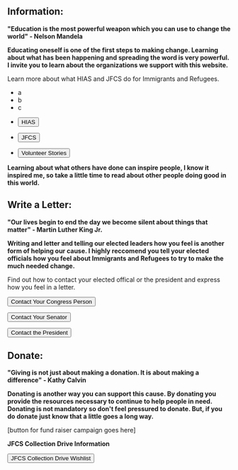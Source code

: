 ## Information:
**"Education is the most powerful weapon which you can use to change the world" - Nelson Mandela**


**Educating oneself is one of the first steps to making change. Learning about what has been happening and spreading the word is very powerful. I invite you to learn about the organizations we support with this website.**


Learn more about what HIAS and JFCS do for Immigrants and Refugees.
<ul class="navButtons">
  <li>a</li>
  <li>b</li>
  <li>c</li>
</ul>

<ul class="navButtons">
  <li><form><button formaction="https://www.hias.org/who/history">HIAS</button></form></li>
  <li><form><button formaction="https://jfcs-eastbay.org/">JFCS</button></form></li>
  <li><form><button formaction="https://www.hias.org/tagged/volunteers">Volunteer Stories</button></form></li>
</ul>

**Learning about what others have done can inspire people, I know it inspired me, so take a little time to read about other people doing good in this world.**


## Write a Letter:
**"Our lives begin to end the day we become silent about things that matter" - Martin Luther King Jr.**


**Writing and letter and telling our elected leaders how you feel is another form of helping our cause. I highly reccomend you tell your elected officials how you feel about Immigrants and Refugees to try to make the much needed change.**


Find out how to contact your elected offical or the president and express how you feel in a letter.


<form><button formaction="https://www.house.gov/representatives/find-your-representative">Contact Your Congress Person</button></form>



<form><button formaction="https://www.senate.gov/senators/senators-contact.htm">Contact Your Senator</button></form>



<form><button formaction="https://www.whitehouse.gov/get-involved/write-or-call/">Contact the President</button></form>


## Donate:
**"Giving is not just about making a donation. It is about making a difference" - Kathy Calvin**


**Donating is another way you can support this cause. By donating you provide the resources necessary to continue to help people in need. Donating is not mandatory so don't feel pressured to donate. But, if you do donate just know that a little goes a long way.**


[button for fund raiser campaign goes here]


**JFCS Collection Drive Information**
<form><button formaction="https://www.amazon.com/hz/wishlist/ls/1CW3QPCLGZMBC/ref=nav_wishlist_lists_1?_encoding=UTF8&type=wishlist&pldnSite=1">JFCS Collection Drive Wishlist</button></form>


